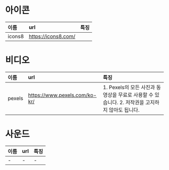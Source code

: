

# 아이콘

|이름|url|특징|
|:--|:--|:--|
|icons8|https://icons8.com/||


# 비디오

|이름|url|특징|
|:--|:--|:--|
|pexels|https://www.pexels.com/ko-kr/|1. Pexels의 모든 사진과 동영상을 무료로 사용할 수 있습니다. 2. 저작권을 고지하지 않아도 됩니다.|

# 사운드

|이름|url|특징|
|:--|:--|:--|
|-|-|-|
<!--stackedit_data:
eyJoaXN0b3J5IjpbLTE4MjY4OTczNjgsLTE0NTczMDcyMDUsLT
kyMTE4MjE3NSwxMTkwMDM0NTUxXX0=
-->